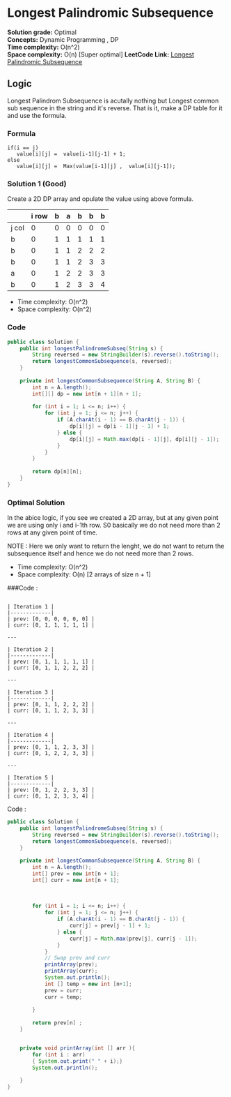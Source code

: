 # Longest Palindromic Subsequence

**Solution grade:** Optimal  
**Concepts:** Dynamic Programming , DP <br>
**Time complexity:** O(n^2)  
**Space complexity:** O(n)  [Super optimal]
**LeetCode Link:** [Longest Palindromic Subsequence](https://leetcode.com/problems/longest-palindromic-subsequence)


## Logic


Longest Palindrom Subsequence is acutally nothing but Longest common sub sequence in the string and it's reverse. That is it, make a DP table for it and use the formula.

### Formula 
```
if(i == j)
   value[i][j] =  value[i-1][j-1] + 1;
else
   value[i][j] =  Max(value[i-1][j] ,  value[i][j-1]);

```

### Solution 1 (Good)

Create a 2D DP array and opulate the value using above formula.

|   | i row | b | a | b | b | b |
|---|---|---|---|---|---|---|
|  j col | 0 | 0 | 0 | 0 | 0 |0 |
| b | 0 | 1 | 1 | 1 | 1 | 1 |
| b | 0 | 1 | 1 | 2 | 2 | 2 |
| b | 0 | 1 | 1 | 2 | 3 | 3 |
| a | 0 | 1 | 2 | 2 | 3 | 3 |
| b | 0 | 1 | 2 | 3 | 3 | 4 |

- Time complexity: O(n^2)
- Space complexity: O(n^2)


###  Code

```java
public class Solution {
    public int longestPalindromeSubseq(String s) {
        String reversed = new StringBuilder(s).reverse().toString();
        return longestCommonSubsequence(s, reversed);
    }
    
    private int longestCommonSubsequence(String A, String B) {
        int n = A.length();
        int[][] dp = new int[n + 1][n + 1];
        
        for (int i = 1; i <= n; i++) {
            for (int j = 1; j <= n; j++) {
                if (A.charAt(i - 1) == B.charAt(j - 1)) {
                    dp[i][j] = dp[i - 1][j - 1] + 1;
                } else {
                    dp[i][j] = Math.max(dp[i - 1][j], dp[i][j - 1]);
                }
            }
        }
        
        return dp[n][n];
    }
}
```


### Optimal Solution 

In the abice logic, if you see we created a 2D array, but at any given point we are using only i and i-1th row.
S0 basically we do not need more than 2 rows at any given point of time.

NOTE : Here we only want to return the lenght, we do not want to return the subsequence itself and hence we do not need more than 2 rows.

- Time complexity: O(n^2)
- Space complexity: O(n) [2 arrays of size n + 1]

###Code :
```

| Iteration 1 | 
|-------------|
| prev: [0, 0, 0, 0, 0, 0] |
| curr: [0, 1, 1, 1, 1, 1] |

---

| Iteration 2 | 
|-------------|
| prev: [0, 1, 1, 1, 1, 1] |
| curr: [0, 1, 1, 2, 2, 2] |

---

| Iteration 3 | 
|-------------|
| prev: [0, 1, 1, 2, 2, 2] |
| curr: [0, 1, 1, 2, 3, 3] |

---

| Iteration 4 | 
|-------------|
| prev: [0, 1, 1, 2, 3, 3] |
| curr: [0, 1, 2, 2, 3, 3] |

---

| Iteration 5 | 
|-------------|
| prev: [0, 1, 2, 2, 3, 3] |
| curr: [0, 1, 2, 3, 3, 4] |

```

Code :

```java
public class Solution {
    public int longestPalindromeSubseq(String s) {
        String reversed = new StringBuilder(s).reverse().toString();
        return longestCommonSubsequence(s, reversed);
    }
    
    private int longestCommonSubsequence(String A, String B) {
        int n = A.length();
        int[] prev = new int[n + 1];
        int[] curr = new int[n + 1];
      
        
        
        for (int i = 1; i <= n; i++) {
            for (int j = 1; j <= n; j++) {
                if (A.charAt(i - 1) == B.charAt(j - 1)) {
                    curr[j] = prev[j - 1] + 1;
                } else {
                    curr[j] = Math.max(prev[j], curr[j - 1]);
                }
            }
            // Swap prev and curr
            printArray(prev);
            printArray(curr);
            System.out.println();
            int [] temp = new int [n+1];
            prev = curr;
            curr = temp;
    
        }
        
        return prev[n] ;
    }


    private void printArray(int [] arr ){
        for (int i : arr)
        { System.out.print(" " + i);}
        System.out.println();
        
    }
}

```
